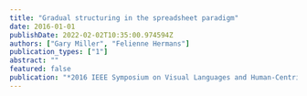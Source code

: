 ```yaml
---
title: "Gradual structuring in the spreadsheet paradigm"
date: 2016-01-01
publishDate: 2022-02-02T10:35:00.974594Z
authors: ["Gary Miller", "Felienne Hermans"]
publication_types: ["1"]
abstract: ""
featured: false
publication: "*2016 IEEE Symposium on Visual Languages and Human-Centric Computing (VL/HCC)*"
---
```


